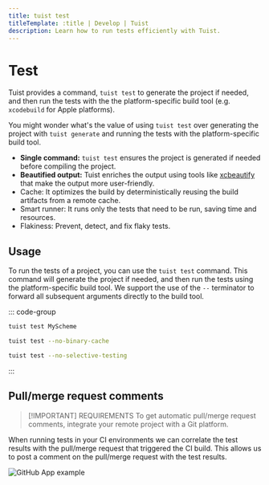 ```yaml
---
title: tuist test
titleTemplate: :title | Develop | Tuist
description: Learn how to run tests efficiently with Tuist.
---
```


# Test

Tuist provides a command, <LocalizedLink href="/cli/test">`tuist test`</LocalizedLink> to generate the project if needed, and then run the tests with the the platform-specific build tool (e.g. `xcodebuild` for Apple platforms).

You might wonder what's the value of using <LocalizedLink href="/cli/test">`tuist test`</LocalizedLink> over generating the project with <LocalizedLink href="/cli/generate">`tuist generate`</LocalizedLink> and running the tests with the platform-specific build tool.

- **Single command:** <LocalizedLink href="/cli/test">`tuist test`</LocalizedLink> ensures the project is generated if needed before compiling the project.
- **Beautified output:** Tuist enriches the output using tools like [xcbeautify](https://github.com/cpisciotta/xcbeautify) that make the output more user-friendly.
- <LocalizedLink href="/guides/develop/build/cache"><bold>Cache:</bold></LocalizedLink> It optimizes the build by deterministically reusing the build artifacts from a remote cache.
- <LocalizedLink href="/guides/develop/test/smart-runner"><bold>Smart runner:</bold></LocalizedLink> It runs only the tests that need to be run, saving time and resources.
- <LocalizedLink href="/guides/develop/test/flakiness"><bold>Flakiness:</bold></LocalizedLink> Prevent, detect, and fix flaky tests.

## Usage

To run the tests of a project, you can use the `tuist test` command. This command will generate the project if needed, and then run the tests using the platform-specific build tool. We support the use of the `--` terminator to forward all subsequent arguments directly to the build tool.

::: code-group

```bash [Running scheme tests]
tuist test MyScheme
```

```bash [Running all tests without binary cache]
tuist test --no-binary-cache
```

```bash [Running all tests without selective testing]
tuist test --no-selective-testing
```

:::

## Pull/merge request comments

> [!IMPORTANT] REQUIREMENTS
> To get automatic pull/merge request comments, integrate your <LocalizedLink href="/server/introduction/accounts-and-projects#projects">remote project</LocalizedLink> with a <LocalizedLink href="/server/introduction/integrations#git-platforms">Git platform</LocalizedLink>.

When running tests in your CI environments we can correlate the test results with the pull/merge request that triggered the CI build. This allows us to post a comment on the pull/merge request with the test results.

![GitHub App example](/images/contributors/scheme-arguments.png)
